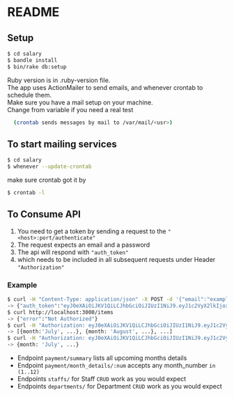 # README
## Setup
```bash
$ cd salary
$ bandle install
$ bin/rake db:setup
```

Ruby version is in .ruby-version file.<br />
The app uses ActionMailer to send emails,
  and whenever crontab to schedule them.<br/>
  Make sure you have a mail setup on your machine.<br/>
  Change from variable if you need a real test

```bash
  (crontab sends messages by mail to /var/mail/<usr>)
```


## To start mailing services
```bash
$ cd salary
$ whenever --update-crontab
```

make sure crontab got it by

```bash
$ crontab -l
```

## To Consume API

1. You need to get a token by sending a request to the `"<host>:port/authenticate"`
2. The request expects an email and a password<br/>
3. The api will respond with `"auth_token"`
4. which needs to be included in all subsequent requests under Header `"Authorization"`

### Example
```bash
$ curl -H "Content-Type: application/json" -X POST -d '{"email":"example@mail.com","password":"password"}' http://localhost:3000/authenticate
-> {"auth_token":"eyJ0eXAiOiJKV1QiLCJhbGciOiJIUzI1NiJ9.eyJ1c2VyX2lkIjoxLCJleHAiOjE0NjA2NTgxODZ9.xsSwcPC22IR71OBv6bU_OGCSyfE89DvEzWfDU0iybMA"}
$ curl http://localhost:3000/items
-> {"error":"Not Authorized"}
$ curl -H "Authorization: eyJ0eXAiOiJKV1QiLCJhbGciOiJIUzI1NiJ9.eyJ1c2VyX2lkIjoxLCJleHAiOjE0NjA2NTgxODZ9.xsSwcPC22IR71OBv6bU_OGCSyfE89DvEzWfDU0iybMA" http://localhost:3000/payment/summary
-> [{month:'July', ...}, {month: 'August', ...}, ...]
$ curl -H "Authorization: eyJ0eXAiOiJKV1QiLCJhbGciOiJIUzI1NiJ9.eyJ1c2VyX2lkIjoxLCJleHAiOjE0NjA2NTgxODZ9.xsSwcPC22IR71OBv6bU_OGCSyfE89DvEzWfDU0iybMA" http://localhost:3000/payment/month_details/7
-> {month: 'July', ...}
```
  
* Endpoint `payment/summary` lists all upcoming months details
* Endpoint `payment/month_details/:num` accepts any month_number `in (1..12)`
* Endpoints `staffs/` for Staff `CRUD` work as you would expect
* Endpoints `departments/` for Department `CRUD` work as you would expect



